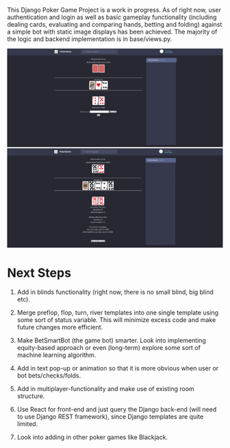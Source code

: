 This Django Poker Game Project is a work in progress. As of right now, user authentication and login as well as basic gameplay functionality (including dealing cards, evaluating and comparing hands, betting and folding) against a simple bot with static image displays has been achieved. The majority of the logic and backend implementation is in base/views.py.

![Screenshot of In-Game Play](static/images/screenshot2.png)
![Screenshot of End of Hand](static/images/screenshot.png)

# Next Steps
1. Add in blinds functionality (right now, there is no small blind, big blind etc).

2. Merge preflop, flop, turn, river templates into one single template using some sort of status variable. This will minimize excess code and make future changes more efficient.

3. Make BetSmartBot (the game bot) smarter. Look into implementing equity-based approach or even (long-term) explore some sort of machine learning algorithm.

4. Add in text pop-up or animation so that it is more obvious when user or bot bets/checks/folds.

5. Add in multiplayer-functionality and make use of existing room structure.

6. Use React for front-end and just query the Django back-end (will need to use Django REST framework), since Django templates are quite limited.

7. Look into adding in other poker games like Blackjack.

